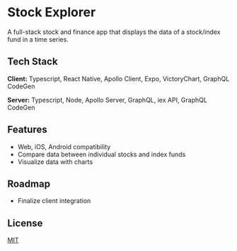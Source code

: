 
# Stock Explorer

A full-stack stock and finance app that displays the data of a stock/index fund in a time series.


## Tech Stack

**Client:** Typescript, React Native, Apollo Client, Expo, VictoryChart, GraphQL CodeGen

**Server:** Typescript, Node, Apollo Server, GraphQL, iex API, GraphQL CodeGen


## Features

- Web, iOS, Android compatibility
- Compare data between individual stocks and index funds
- Visualize data with charts


## Roadmap

- Finalize client integration


## License

[MIT](https://choosealicense.com/licenses/mit/)

